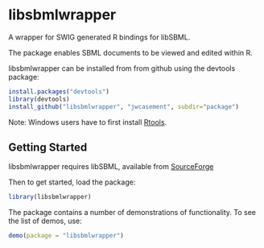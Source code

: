 libsbmlwrapper
==============

A wrapper for SWIG generated R bindings for libSBML.

The package enables SBML documents to be viewed and edited within R.

libsbmlwrapper can be installed from from github using the devtools package:
```r
install.packages("devtools")
library(devtools)
install_github("libsbmlwrapper", "jwcasement", subdir="package")
```

Note: Windows users have to first install [Rtools](http://cran.rstudio.com/bin/windows/Rtools/).

Getting Started
---------------

libsbmlwrapper requires libSBML, available from [SourceForge](http://sourceforge.net/projects/sbml/)

Then to get started, load the package:
```r
library(libsbmlwrapper)
```

The package contains a number of demonstrations of functionality. To see the list of demos, use:
```r
demo(package = "libsbmlwrapper")
```


